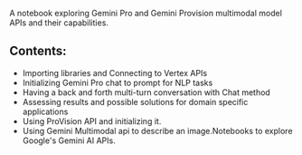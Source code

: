 A notebook exploring Gemini Pro and Gemini Provision multimodal model APIs and their capabilities.

## Contents:
* Importing libraries and Connecting to Vertex APIs
* Initializing Gemini Pro chat to prompt for NLP tasks
* Having a back and forth multi-turn conversation with Chat method
* Assessing results and possible solutions for domain specific applications
* Using ProVision API and initializing it.
* Using Gemini Multimodal api to describe an image.Notebooks to explore Google's Gemini AI APIs.
